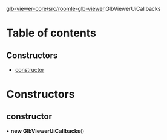 [glb-viewer-core/src/roomle-glb-viewer](../modules/glb_viewer_core_src_roomle_glb_viewer.md).GlbViewerUiCallbacks

# Table of contents

## Constructors

- [constructor](glb_viewer_core_src_roomle_glb_viewer.GlbViewerUiCallbacks.md#constructor)

# Constructors

## constructor

• **new GlbViewerUiCallbacks**()
